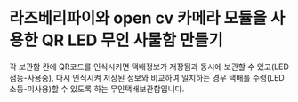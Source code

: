 # 라즈베리파이와 open cv 카메라 모듈을 사용한 QR LED 무인 사물함 만들기

각 보관함 칸에 QR코드를 인식시키면 택배정보가 저장됨과 동시에 보관할 수 있고(LED 점등-사용중), 다시 인식시켜 저장된 정보와 비교하여 일치하는 경우 택배를 수령(LED 소등-미사용)할 수 있도록 하는 무인택배보관함입니다.
